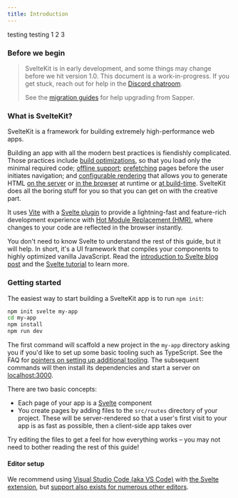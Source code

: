 ```yaml
---
title: Introduction
---
```


testing testing 1 2 3

### Before we begin

> SvelteKit is in early development, and some things may change before we hit version 1.0. This document is a work-in-progress. If you get stuck, reach out for help in the [Discord chatroom](https://svelte.dev/chat).
>
> See the [migration guides](/docs/migrating) for help upgrading from Sapper.

### What is SvelteKit?

SvelteKit is a framework for building extremely high-performance web apps.

Building an app with all the modern best practices is fiendishly complicated. Those practices include [build optimizations](https://vitejs.dev/guide/features.html#build-optimizations), so that you load only the minimal required code; [offline support](/docs/service-workers); [prefetching](/docs/a-options#sveltekit-prefetch) pages before the user initiates navigation; and [configurable rendering](/docs/page-options) that allows you to generate HTML [on the server](/docs/appendix#ssr) or [in the browser](/docs/page-options#router) at runtime or [at build-time](/docs/page-options#prerender). SvelteKit does all the boring stuff for you so that you can get on with the creative part.

It uses [Vite](https://vitejs.dev/) with a [Svelte plugin](https://github.com/sveltejs/vite-plugin-svelte) to provide a lightning-fast and feature-rich development experience with [Hot Module Replacement (HMR)](https://github.com/sveltejs/vite-plugin-svelte/blob/main/docs/config.md#hot), where changes to your code are reflected in the browser instantly.

You don't need to know Svelte to understand the rest of this guide, but it will help. In short, it's a UI framework that compiles your components to highly optimized vanilla JavaScript. Read the [introduction to Svelte blog post](https://svelte.dev/blog/svelte-3-rethinking-reactivity) and the [Svelte tutorial](https://svelte.dev/tutorial) to learn more.

### Getting started

The easiest way to start building a SvelteKit app is to run `npm init`:

```bash
npm init svelte my-app
cd my-app
npm install
npm run dev
```

The first command will scaffold a new project in the `my-app` directory asking you if you'd like to set up some basic tooling such as TypeScript. See the FAQ for [pointers on setting up additional tooling](https://kit.svelte.dev/faq#integrations). The subsequent commands will then install its dependencies and start a server on [localhost:3000](http://localhost:3000).

There are two basic concepts:

- Each page of your app is a [Svelte](https://svelte.dev) component
- You create pages by adding files to the `src/routes` directory of your project. These will be server-rendered so that a user's first visit to your app is as fast as possible, then a client-side app takes over

Try editing the files to get a feel for how everything works – you may not need to bother reading the rest of this guide!

#### Editor setup

We recommend using [Visual Studio Code (aka VS Code)](https://code.visualstudio.com/download) with [the Svelte extension](https://marketplace.visualstudio.com/items?itemName=svelte.svelte-vscode), but [support also exists for numerous other editors](https://sveltesociety.dev/tools#editor-support).
